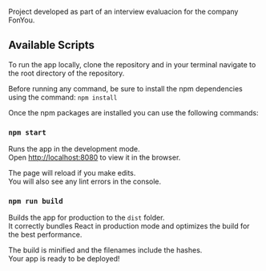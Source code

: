Project developed as part of an interview evaluacion for the company FonYou.

## Available Scripts

To run the app locally, clone the repository and in your terminal navigate to the root directory of the repository.

Before running any command, be sure to install the npm dependencies using the command:
 `npm install`
 
 Once the npm packages are installed you can use the following commands:<br />

### `npm start`

Runs the app in the development mode.<br />
Open [http://localhost:8080](http://localhost:8080) to view it in the browser.

The page will reload if you make edits.<br />
You will also see any lint errors in the console.

### `npm run build`

Builds the app for production to the `dist` folder.<br />
It correctly bundles React in production mode and optimizes the build for the best performance.

The build is minified and the filenames include the hashes.<br />
Your app is ready to be deployed!
